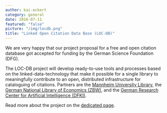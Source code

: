 ```yaml
---
author: kai-eckert
category: general
date: 2016-07-11
featured: "false"
picture: "/img/locdb.png"
title: "Linked Open Citation Data Base (LOC-DB)"
---
```

We are very happy that our project proposal for a free and open citation database got accepted for funding by the German Science Foundation (DFG).
<!--more-->
The LOC-DB project will develop ready-to-use tools and processes based on the linked-data-technology that make it possible for a single library to meaningfully contribute to an open, distributed infrastructure for cataloguing of citations. Partners are the [Mannheim University Library](http://www.bib.uni-mannheim.de), the [German National Library of Economics (ZBW)](http://www.zbw.eu), and the [German Research Center for Artificial Intelligence (DFKI)](http://www.dfki.de).

Read more about the project on the [dedicated page](/projects/loc-db).


